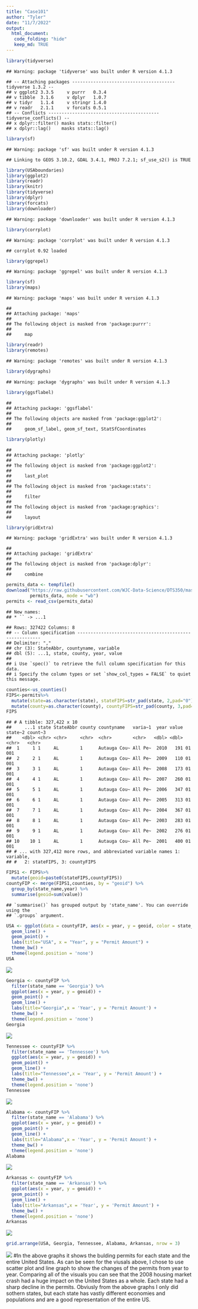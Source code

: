 ```yaml
---
title: "Case101"
author: "Tyler"
date: "11/7/2022"
output: 
  html_document:
   code_folding: "hide"
   keep_md: TRUE
---
```



```r
library(tidyverse)
```

```
## Warning: package 'tidyverse' was built under R version 4.1.3
```

```
## -- Attaching packages --------------------------------------- tidyverse 1.3.2 --
## v ggplot2 3.3.5     v purrr   0.3.4
## v tibble  3.1.6     v dplyr   1.0.7
## v tidyr   1.1.4     v stringr 1.4.0
## v readr   2.1.1     v forcats 0.5.1
## -- Conflicts ------------------------------------------ tidyverse_conflicts() --
## x dplyr::filter() masks stats::filter()
## x dplyr::lag()    masks stats::lag()
```

```r
library(sf)
```

```
## Warning: package 'sf' was built under R version 4.1.3
```

```
## Linking to GEOS 3.10.2, GDAL 3.4.1, PROJ 7.2.1; sf_use_s2() is TRUE
```

```r
library(USAboundaries)
library(ggplot2)
library(readr)
library(knitr)
library(tidyverse)
library(dplyr)
library(forcats)
library(downloader)
```

```
## Warning: package 'downloader' was built under R version 4.1.3
```

```r
library(corrplot)
```

```
## Warning: package 'corrplot' was built under R version 4.1.3
```

```
## corrplot 0.92 loaded
```

```r
library(ggrepel)
```

```
## Warning: package 'ggrepel' was built under R version 4.1.3
```

```r
library(sf)
library(maps)
```

```
## Warning: package 'maps' was built under R version 4.1.3
```

```
## 
## Attaching package: 'maps'
## 
## The following object is masked from 'package:purrr':
## 
##     map
```

```r
library(readr)
library(remotes)
```

```
## Warning: package 'remotes' was built under R version 4.1.3
```

```r
library(dygraphs)
```

```
## Warning: package 'dygraphs' was built under R version 4.1.3
```

```r
library(ggsflabel)
```

```
## 
## Attaching package: 'ggsflabel'
## 
## The following objects are masked from 'package:ggplot2':
## 
##     geom_sf_label, geom_sf_text, StatSfCoordinates
```

```r
library(plotly)
```

```
## 
## Attaching package: 'plotly'
## 
## The following object is masked from 'package:ggplot2':
## 
##     last_plot
## 
## The following object is masked from 'package:stats':
## 
##     filter
## 
## The following object is masked from 'package:graphics':
## 
##     layout
```

```r
library(gridExtra)
```

```
## Warning: package 'gridExtra' was built under R version 4.1.3
```

```
## 
## Attaching package: 'gridExtra'
## 
## The following object is masked from 'package:dplyr':
## 
##     combine
```


```r
permits_data <- tempfile()
download("https://raw.githubusercontent.com/WJC-Data-Science/DTS350/master/permits.csv", 
         permits_data, mode = "wb")
permits <- read_csv(permits_data)
```

```
## New names:
## * `` -> ...1
```

```
## Rows: 327422 Columns: 8
## -- Column specification --------------------------------------------------------
## Delimiter: ","
## chr (3): StateAbbr, countyname, variable
## dbl (5): ...1, state, county, year, value
## 
## i Use `spec()` to retrieve the full column specification for this data.
## i Specify the column types or set `show_col_types = FALSE` to quiet this message.
```


```r
counties<-us_counties()
FIPS<-permits%>%
  mutate(state=as.character(state), stateFIPS=str_pad(state, 2,pad="0")) %>%
  mutate(county=as.character(county), countyFIPS=str_pad(county, 3,pad="0"))
FIPS
```

```
## # A tibble: 327,422 x 10
##     ...1 state StateAbbr county countyname   varia~1  year value state~2 count~3
##    <dbl> <chr> <chr>     <chr>  <chr>        <chr>   <dbl> <dbl> <chr>   <chr>  
##  1     1 1     AL        1      Autauga Cou~ All Pe~  2010   191 01      001    
##  2     2 1     AL        1      Autauga Cou~ All Pe~  2009   110 01      001    
##  3     3 1     AL        1      Autauga Cou~ All Pe~  2008   173 01      001    
##  4     4 1     AL        1      Autauga Cou~ All Pe~  2007   260 01      001    
##  5     5 1     AL        1      Autauga Cou~ All Pe~  2006   347 01      001    
##  6     6 1     AL        1      Autauga Cou~ All Pe~  2005   313 01      001    
##  7     7 1     AL        1      Autauga Cou~ All Pe~  2004   367 01      001    
##  8     8 1     AL        1      Autauga Cou~ All Pe~  2003   283 01      001    
##  9     9 1     AL        1      Autauga Cou~ All Pe~  2002   276 01      001    
## 10    10 1     AL        1      Autauga Cou~ All Pe~  2001   400 01      001    
## # ... with 327,412 more rows, and abbreviated variable names 1: variable,
## #   2: stateFIPS, 3: countyFIPS
```




```r
FIPS1 <- FIPS%>%
  mutate(geoid=paste0(stateFIPS,countyFIPS))
countyFIP <- merge(FIPS1,counties, by = "geoid") %>%
  group_by(state_name,year) %>%
  summarise(geoid=sum(value))
```

```
## `summarise()` has grouped output by 'state_name'. You can override using the
## `.groups` argument.
```



```r
USA <- ggplot(data = countyFIP, aes(x = year, y = geoid, color = state_name)) +
  geom_line() +
  geom_point() +
  labs(title="USA", x = "Year", y = "Permit Amount") +
  theme_bw() +
  theme(legend.position = 'none') 
USA
```

![](Case1010_files/figure-html/unnamed-chunk-5-1.png)<!-- -->




```r
Georgia <- countyFIP %>%
  filter(state_name == 'Georgia') %>%
  ggplot(aes(x = year, y = geoid)) +
  geom_point() +
  geom_line() +
  labs(title="Georgia",x = 'Year', y = 'Permit Amount') +
  theme_bw() +
  theme(legend.position = 'none')
Georgia
```

![](Case1010_files/figure-html/unnamed-chunk-6-1.png)<!-- -->


```r
Tennessee <- countyFIP %>%
  filter(state_name == 'Tennessee') %>%
  ggplot(aes(x = year, y = geoid)) +
  geom_point() +
  geom_line() +
  labs(title="Tennessee",x = 'Year', y = 'Permit Amount') +
  theme_bw() +
  theme(legend.position = 'none')
Tennessee
```

![](Case1010_files/figure-html/unnamed-chunk-7-1.png)<!-- -->


```r
Alabama <- countyFIP %>%
  filter(state_name == 'Alabama') %>%
  ggplot(aes(x = year, y = geoid)) +
  geom_point() +
  geom_line() +
  labs(title="Alabama",x = 'Year', y = 'Permit Amount') +
  theme_bw() +
  theme(legend.position = 'none')
Alabama
```

![](Case1010_files/figure-html/unnamed-chunk-8-1.png)<!-- -->


```r
Arkansas <- countyFIP %>%
  filter(state_name == 'Arkansas') %>%
  ggplot(aes(x = year, y = geoid)) +
  geom_point() +
  geom_line() +
  labs(title="Arkansas",x = 'Year', y = 'Permit Amount') +
  theme_bw() +
  theme(legend.position = 'none')
Arkansas
```

![](Case1010_files/figure-html/unnamed-chunk-9-1.png)<!-- -->


```r
grid.arrange(USA, Georgia, Tennessee, Alabama, Arkansas, nrow = 3)
```

![](Case1010_files/figure-html/unnamed-chunk-10-1.png)<!-- -->
#In the above graphs it shows the bulding permits for each state and the entire United States. As can be seen for the viusals above, I chose to use scatter plot and line graph to show the changes of the permits from year to year. Comparing all of the visuals you can see that the 2008 housing market crash had a huge impact on the United States as a whole. Each state had a sharp decline in the permits. Obviusly from the above graphs I only did sothern states, but each state has vastly different economies and populations and are a good representation of the entire US. 
